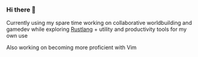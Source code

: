 ### Hi there 👋
Currently using my spare time working on collaborative worldbuilding and gamedev while exploring [Rustlang](https://www.rust-lang.org/) + utility and productivity tools for my own use  

Also working on becoming more proficient with Vim
